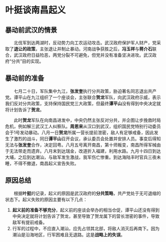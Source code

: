 # 叶挺谈南昌起义
## 暴动前武汉的情景
&emsp;&emsp;北伐军到达两湖时，反动势力向工农运动攻击。武汉政府保护军人财产，党采取了**退让的政策**，主张退让并制止暴动。河南战争获胜之后，**冯玉祥**与**蒋介石**联合，武汉政府日益险恶，两党分裂不可避免，但党并没有准备坚决进攻。武汉政府“分共”目的实现。


## 暴动前的准备
&emsp;&emsp;七月二十日，军队集中九江，**张发奎**执行分共政策，胁迫著名同志退出共产党。谭平山在九江组织了一个座谈会，主张联合**贺龙**军队，向武汉政府示威，表示我们反对分共政策，支持保持国民党三大政策，但最终**谭平山**没有得到中央决定就将计划告诉了**贺龙**。

&emsp;&emsp;此时**贺龙**军队在向南昌进发中，中央仍然主张反对分共，并企图让步挽救时局危机，例如解三武汉工人纠察队。**周恩来**从汉口到武汉，组织国民党特别行动委员会于1号发动暴动。八月一日**贺龙**所属一营长提前泄密，敌人有足够戒备，因此发生了激烈的战斗，同日**谭平山**召开会议，承认委员会处置并安排人员。事变后得知无法与**张发奎**合作，决定回粤。八月五号离开南昌，第十师叛变，南昌所得军械由于无法带走而遗弃。八月末到达瑞金，改道折入福建，利用水路。九月十四日到达大埔，之后到达潮汕，与敌军发生激战，我军伤亡惨重。到达海陆丰时官兵三夜未睡，不得不撤退，南昌起义宣告失败。


## 原因总结
&emsp;&emsp;根据**叶挺**的记录，起义的原因是武汉政府的**分共策略**，共产党处于无可退缩的状态下。起义失败的原因主要有以下几点：

1. **起义前的准备不够充分**，起义前的座谈会举办的相当仓促，谭平山还没有得到中央决定就将计划告诉了贺龙，甚至导致了贺龙属下的营长泄密的事件，导致敌军有提前戒备。
2. 行军的过程中，不应直入潮汕，应先占领其北部，将敌人消灭后再南下。因为潮汕是沿海地区，行军困难且无退路。这是**战略上的失误**。

